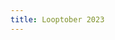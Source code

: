 ```yaml
---
title: Looptober 2023
---
```


<audio src='/wiki/music/looptober-2023/231001_1651.mp3'></audio>
<audio src='/wiki/music/looptober-2023/231001_1714.mp3'></audio>
<audio src='/wiki/music/looptober-2023/231012_2248.mp3'></audio>
<audio src='/wiki/music/looptober-2023/231013_0049.mp3'></audio>
<audio src='/wiki/music/looptober-2023/231020_2115.mp3'></audio>
<audio src='/wiki/music/looptober-2023/231020_2128.mp3'></audio>
<audio src='/wiki/music/looptober-2023/231022_1422.mp3'></audio>
<audio src='/wiki/music/looptober-2023/231022_2244.mp3'></audio>
<audio src='/wiki/music/looptober-2023/231024_1539.mp3'></audio>
